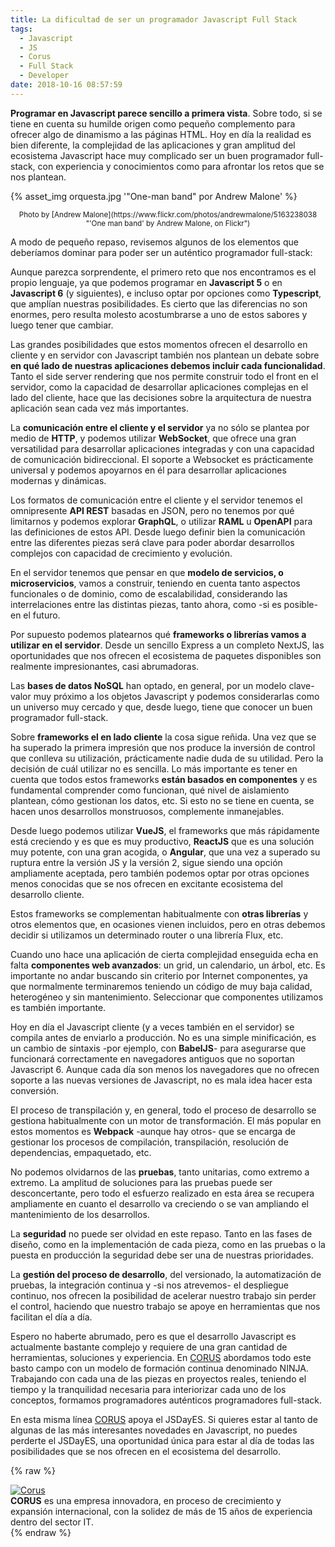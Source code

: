 ```yaml
---
title: La dificultad de ser un programador Javascript Full Stack
tags:
  - Javascript
  - JS
  - Corus
  - Full Stack
  - Developer
date: 2018-10-16 08:57:59
---
```


**Programar en Javascript parece sencillo a primera vista**. Sobre todo, si se tiene en cuenta su humilde origen como pequeño complemento para ofrecer algo de dinamismo a las páginas HTML. Hoy en día la realidad es bien diferente, la complejidad de las aplicaciones y gran amplitud del ecosistema Javascript hace muy complicado ser un buen programador full-stack, con experiencia y conocimientos como para afrontar los retos que se nos plantean.

{% asset_img orquesta.jpg '"One-man band" por Andrew Malone' %}
<!-- more -->
<center><small>Photo by [Andrew Malone](https://www.flickr.com/photos/andrewmalone/5163238038 "'One man band' by Andrew Malone, on Flickr")</small></center>

A modo de pequeño repaso, revisemos algunos de los elementos que deberíamos dominar para poder ser un auténtico programador full-stack:

Aunque parezca sorprendente, el primero reto que nos encontramos es el propio lenguaje, ya que podemos programar en **Javascript 5** o en **Javascript 6** (y siguientes), e incluso optar por opciones como **Typescript**, que amplían nuestras posibilidades. Es cierto que las diferencias no son enormes, pero resulta molesto acostumbrarse a uno de estos sabores y luego tener que cambiar.

Las grandes posibilidades que estos momentos ofrecen el desarrollo en cliente y en servidor con Javascript también nos plantean un debate sobre **en qué lado de nuestras aplicaciones debemos incluir cada funcionalidad**. Tanto el side server rendering que nos permite construir todo el front en el servidor, como la capacidad de desarrollar aplicaciones complejas en el lado del cliente, hace que las decisiones sobre la arquitectura de nuestra aplicación sean cada vez más importantes.

La **comunicación entre el cliente y el servidor** ya no sólo se plantea por medio de **HTTP**, y podemos utilizar **WebSocket**, que ofrece una gran versatilidad para desarrollar aplicaciones integradas y con una capacidad de comunicación bidireccional. El soporte a Websocket es prácticamente universal y podemos apoyarnos en él para desarrollar aplicaciones modernas y dinámicas.

Los formatos de comunicación entre el cliente y el servidor tenemos el omnipresente **API REST** basadas en JSON, pero no tenemos por qué limitarnos y podemos explorar **GraphQL**, o utilizar **RAML** u **OpenAPI** para las definiciones de estos API. Desde luego definir bien la comunicación entre las diferentes piezas será clave para poder abordar desarrollos complejos con capacidad de crecimiento y evolución.

En el servidor tenemos que pensar en que **modelo de servicios, o microservicios**, vamos a construir, teniendo en cuenta tanto aspectos funcionales o de dominio, como de escalabilidad, considerando las interrelaciones entre las distintas piezas, tanto ahora, como -si es posible- en el futuro.

Por supuesto podemos platearnos qué **frameworks o librerías vamos a utilizar en el servidor**. Desde un sencillo Express a un completo NextJS, las oportunidades que nos ofrecen el ecosistema de paquetes disponibles son realmente impresionantes, casi abrumadoras.

Las **bases de datos NoSQL** han optado, en general, por un modelo clave-valor muy próximo a los objetos Javascript y podemos considerarlas como un universo muy cercado y que, desde luego, tiene que conocer un buen programador full-stack.

Sobre **frameworks el en lado cliente** la cosa sigue reñida. Una vez que se ha superado la primera impresión que nos produce la inversión de control que conlleva su utilización, prácticamente nadie duda de su utilidad. Pero la decisión de cuál utilizar no es sencilla. Lo más importante es tener en cuenta que todos estos frameworks **están basados en componentes** y es fundamental comprender como funcionan, qué nivel de aislamiento plantean, cómo gestionan los datos, etc. Si esto no se tiene en cuenta, se hacen unos desarrollos monstruosos, complemente inmanejables.

Desde luego podemos utilizar **VueJS**, el frameworks que más rápidamente está creciendo y es que es muy productivo, **ReactJS** que es una solución muy potente, con una gran acogida, o **Angular**, que una vez a superado su ruptura entre la versión JS y la versión 2, sigue siendo una opción ampliamente aceptada, pero también podemos optar por otras opciones menos conocidas que se nos ofrecen en excitante ecosistema del desarrollo cliente.

Estos frameworks se complementan habitualmente con **otras librerías** y otros elementos que, en ocasiones vienen incluidos, pero en otras debemos decidir si utilizamos un determinado router o una librería Flux, etc.

Cuando uno hace una aplicación de cierta complejidad enseguida echa en falta **componentes web avanzados**: un grid, un calendario, un árbol, etc. Es importante no andar buscando sin criterio por Internet componentes, ya que normalmente terminaremos teniendo un código de muy baja calidad, heterogéneo y sin mantenimiento. Seleccionar que componentes utilizamos es también importante.

Hoy en día el Javascript cliente (y a veces también en el servidor) se compila antes de enviarlo a producción. No es una simple minificación, es un cambio de sintaxis -por ejemplo, con **BabelJS**- para asegurarse que funcionará correctamente en navegadores antiguos que no soportan Javascript 6. Aunque cada día son menos los navegadores que no ofrecen soporte a las nuevas versiones de Javascript, no es mala idea hacer esta conversión.

El proceso de transpilación y, en general, todo el proceso de desarrollo se gestiona habitualmente con un motor de transformación. El más popular en estos momentos es **Webpack** -aunque hay otros- que se encarga de gestionar los procesos de compilación, transpilación, resolución de dependencias, empaquetado, etc.

No podemos olvidarnos de las **pruebas**, tanto unitarias, como extremo a extremo. La amplitud de soluciones para las pruebas puede ser desconcertante, pero todo el esfuerzo realizado en esta área se recupera ampliamente en cuanto el desarrollo va creciendo o se van ampliando el mantenimiento de los desarrollos.

La **seguridad** no puede ser olvidad en este repaso. Tanto en las fases de diseño, como en la implementación de cada pieza, como en las pruebas o la puesta en producción la seguridad debe ser una de nuestras prioridades.

La **gestión del proceso de desarrollo**, del versionado, la automatización de pruebas, la integración continua y -si nos atrevemos- el despliegue continuo, nos ofrecen la posibilidad de acelerar nuestro trabajo sin perder el control, haciendo que nuestro trabajo se apoye en herramientas que nos facilitan el día a día.

Espero no haberte abrumado, pero es que el desarrollo Javascript es actualmente bastante complejo y requiere de una gran cantidad de herramientas, soluciones y experiencia. En [CORUS](https://www.corusconsulting.com/) abordamos todo este basto campo con un modelo de formación continua denominado NINJA. Trabajando con cada una de las piezas en proyectos reales, teniendo el tiempo y la tranquilidad necesaria para interiorizar cada uno de los conceptos, formamos programadores auténticos programadores full-stack.

En esta misma línea [CORUS](https://www.corusconsulting.com/) apoya el JSDayES. Si quieres estar al tanto de algunas de las más interesantes novedades en Javascript, no puedes perderte el JSDayES, una oportunidad única para estar al día de todas las posibilidades que se nos ofrecen en el ecosistema del desarrollo.

{% raw %}
<div class="sponsor" style="border-color: #44ae33">
  <a class="logo" href="https://www.corusconsulting.com/"><img src="corus.png" alt="Corus" /></a>
  <div class="bio">
    <strong>CORUS</strong> es una empresa innovadora, en proceso de crecimiento y expansión internacional, con la solidez de más de 15 años de experiencia dentro del sector IT.
  </div>
</div>
{% endraw %}
